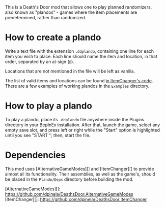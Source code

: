This is a Death's Door mod that allows one to play planned randomizers, also known as
"plandos" - games where the item placements are predetermined, rather than randomized.

# How to create a plando

Write a text file with the extension `.ddplando`, containing one line for each item you
wish to place. Each line should name the item and location, in that order, separated by an
at-sign (`@`).

Locations that are not mentioned in the file will be left as vanilla.

The list of valid items and locations can be found [in ItemChanger's code][ic-pdef].
There are a few examples of working plandos in the `Examples` directory.

[ic-pdef]: https://github.com/dpinela/DeathsDoor.ItemChanger/blob/main/ItemChanger/Predefined.cs

# How to play a plando

To play a plando, place its `.ddplando` file anywhere inside the Plugins directory in your
BepInEx installation. After that, launch the game, select any empty save slot, and press
left or right while the "Start" option is highlighted until you see
"START <name-of-plando>"; then, start the file.

# Dependencies

This mod uses [AlternativeGameModes][] and [ItemChanger][] to provide almost all its
functionality. Their assemblies, as well as the game's, should be placed in the
`Plando/Deps` directory before building the mod.

[AlternativeGameModes][]: https://github.com/dpinela/DeathsDoor.AlternativeGameModes
[ItemChanger][]: https://github.com/dpinela/DeathsDoor.ItemChanger
